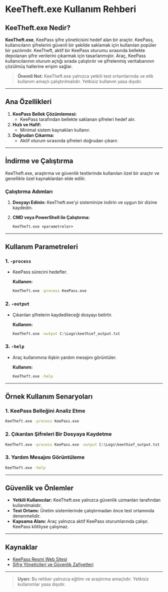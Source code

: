 # KeeTheft.exe Kullanım Rehberi

## KeeTheft.exe Nedir?

**KeeTheft.exe**, KeePass şifre yöneticisini hedef alan bir araçtır. KeePass, kullanıcıların şifrelerini güvenli bir şekilde saklamak için kullanılan popüler bir yazılımdır. KeeTheft, aktif bir KeePass oturumu sırasında bellekte depolanan şifre verilerini çıkarmak için tasarlanmıştır. Araç, KeePass kullanıcılarının oturum açtığı sırada çalıştırılır ve şifrelenmiş veritabanının çözülmüş hallerine erişim sağlar.

> **Önemli Not:** KeeTheft.exe yalnızca yetkili test ortamlarında ve etik kullanım amaçlı çalıştırılmalıdır. Yetkisiz kullanım yasa dışıdır.

---

## Ana Özellikleri

1. **KeePass Bellek Çözümlemesi:**
   - KeePass tarafından bellekte saklanan şifreleri hedef alır.
2. **Hızlı ve Hafif:**
   - Minimal sistem kaynakları kullanır.
3. **Doğrudan Çıkarma:**
   - Aktif oturum sırasında şifreleri doğrudan çıkarır.

---

## İndirme ve Çalıştırma

KeeTheft.exe, araştırma ve güvenlik testlerinde kullanılan özel bir araçtır ve genellikle özel kaynaklardan elde edilir.

### Çalıştırma Adımları

1. **Dosyayı Edinin:**
   KeeTheft.exe’yi sisteminize indirin ve uygun bir dizine kaydedin.

2. **CMD veya PowerShell ile Çalıştırma:**
   ```cmd
   KeeTheft.exe <parametreler>
   ```

---

## Kullanım Parametreleri

### 1. **`-process`**
- KeePass sürecini hedefler.

  **Kullanım:**
  ```cmd
  KeeTheft.exe -process KeePass.exe
  ```

### 2. **`-output`**
- Çıkarılan şifrelerin kaydedileceği dosyayı belirtir.

  **Kullanım:**
  ```cmd
  KeeTheft.exe -output C:\Logs\keethief_output.txt
  ```

### 3. **`-help`**
- Araç kullanımına ilişkin yardım mesajını görüntüler.

  **Kullanım:**
  ```cmd
  KeeTheft.exe -help
  ```

---

## Örnek Kullanım Senaryoları

### 1. KeePass Belleğini Analiz Etme
```cmd
KeeTheft.exe -process KeePass.exe
```

### 2. Çıkarılan Şifreleri Bir Dosyaya Kaydetme
```cmd
KeeTheft.exe -process KeePass.exe -output C:\Logs\keethief_output.txt
```

### 3. Yardım Mesajını Görüntüleme
```cmd
KeeTheft.exe -help
```

---

## Güvenlik ve Önlemler

- **Yetkili Kullanıcılar:** KeeTheft.exe yalnızca güvenlik uzmanları tarafından kullanılmalıdır.
- **Test Ortamı:** Üretim sistemlerinde çalıştırmadan önce test ortamında denenmelidir.
- **Kapsama Alanı:** Araç yalnızca aktif KeePass oturumlarında çalışır. KeePass kilitliyse çalışmaz.

---

## Kaynaklar

- [KeePass Resmi Web Sitesi](https://keepass.info)
- [Şifre Yöneticileri ve Güvenlik Zafiyetleri](https://learn.microsoft.com/en-us/)

---

> **Uyarı:** Bu rehber yalnızca eğitim ve araştırma amaçlıdır. Yetkisiz kullanımlar yasa dışıdır.
